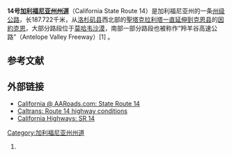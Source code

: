 **14号[加利福尼亚州州道](https://zh.wikipedia.org/wiki/加利福尼亚州州道 "wikilink")**（California
State Route
14）是加利福尼亚州的一条[州级公路](https://zh.wikipedia.org/wiki/州级公路 "wikilink")，长187.722千米，从[洛杉矶县](../Page/洛杉矶县.md "wikilink")西北部的[聖塔克拉利塔一直延伸到](https://zh.wikipedia.org/wiki/聖塔克拉利塔 "wikilink")[克恩县](../Page/克恩县.md "wikilink")的[因約克恩](../Page/因約克恩_\(加利福尼亞州\).md "wikilink")，大部分路段位于[莫哈韦沙漠](../Page/莫哈韦沙漠.md "wikilink")，南部一部分路段也被称作“羚羊谷高速公路”（Antelope
Valley Freeway）\[1\] 。

## 参考文献

## 外部链接

  - [California @ AARoads.com: State
    Route 14](http://www.aaroads.com/california/ca-014.html)
  - [Caltrans: Route 14 highway
    conditions](http://www.dot.ca.gov/hq/roadinfo/sr14)
  - [California Highways:
    SR 14](http://www.cahighways.org/009-016.html#014)

[Category:加利福尼亚州州道](https://zh.wikipedia.org/wiki/Category:加利福尼亚州州道 "wikilink")

1.